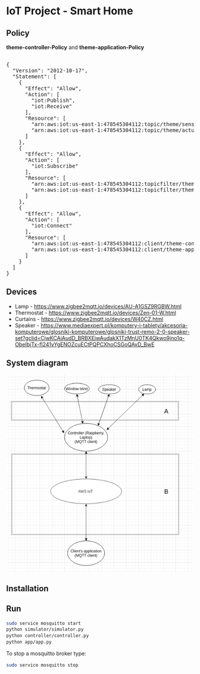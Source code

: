 # IoT Project - Smart Home

## Policy
**theme-controller-Policy** and **theme-application-Policy**
<pre>   
{  
  "Version": "2012-10-17",  
  "Statement": [  
    {  
      "Effect": "Allow",  
      "Action": [  
        "iot:Publish",  
        "iot:Receive"  
      ],  
      "Resource": [  
        "arn:aws:iot:us-east-1:478545304112:topic/theme/sensors/reported",  
        "arn:aws:iot:us-east-1:478545304112:topic/theme/actuators/desired"  
      ]  
    },  
    {  
      "Effect": "Allow",  
      "Action": [  
        "iot:Subscribe"  
      ],  
      "Resource": [  
        "arn:aws:iot:us-east-1:478545304112:topicfilter/theme/sensors/reported",  
        "arn:aws:iot:us-east-1:478545304112:topicfilter/theme/actuators/desired"  
      ]  
    },  
    {  
      "Effect": "Allow",  
      "Action": [  
        "iot:Connect"  
      ],  
      "Resource": [  
        "arn:aws:iot:us-east-1:478545304112:client/theme-controller",  
        "arn:aws:iot:us-east-1:478545304112:client/theme-application"  
      ]  
    }  
  ]  
}  
</pre>

## Devices 
* Lamp - https://www.zigbee2mqtt.io/devices/AU-A1GSZ9RGBW.html
* Thermostat - https://www.zigbee2mqtt.io/devices/Zen-01-W.html
* Curtains - https://www.zigbee2mqtt.io/devices/W40CZ.html
* Speaker - https://www.mediaexpert.pl/komputery-i-tablety/akcesoria-komputerowe/glosniki-komputerowe/glosniki-trust-remo-2-0-speaker-set?gclid=CjwKCAiAudD_BRBXEiwAudakX1TzMnU0TK4Qkwo9jno1q-ObeIbjTx-fI241vYgENOZcuECtPQPCXhoCSGoQAvD_BwE

## System diagram
<div style="text-align:center"><img src="readme_img/diag.png" /></div>

## Installation

## Run
```bash
sudo service mosquitto start
python simulator/simulator.py
python controller/controller.py
python app/app.py
```

To stop a mosquitto broker type:
```bash
sudo service mosquitto stop
```